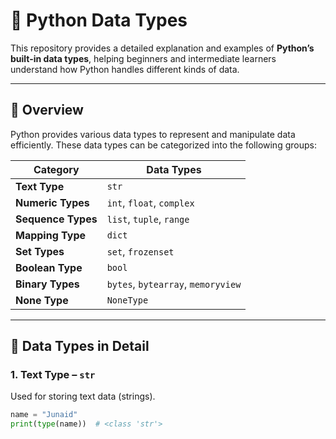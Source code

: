 # 🐍 Python Data Types

This repository provides a detailed explanation and examples of **Python’s built-in data types**, helping beginners and intermediate learners understand how Python handles different kinds of data.

---

## 📘 Overview

Python provides various data types to represent and manipulate data efficiently. These data types can be categorized into the following groups:

| Category | Data Types |
|-----------|-------------|
| **Text Type** | `str` |
| **Numeric Types** | `int`, `float`, `complex` |
| **Sequence Types** | `list`, `tuple`, `range` |
| **Mapping Type** | `dict` |
| **Set Types** | `set`, `frozenset` |
| **Boolean Type** | `bool` |
| **Binary Types** | `bytes`, `bytearray`, `memoryview` |
| **None Type** | `NoneType` |

---

## 🧩 Data Types in Detail

### 1. **Text Type – `str`**
Used for storing text data (strings).

```python
name = "Junaid"
print(type(name))  # <class 'str'>
